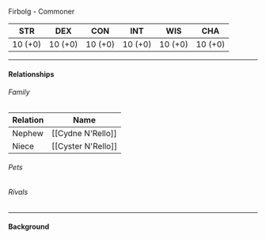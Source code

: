 Firbolg - Commoner

STR | DEX | CON | INT | WIS | CHA
---- | ---- | ---- | ---- | ---- | ----  
10 (+0) | 10 (+0) | 10 (+0) | 10 (+0) | 10 (+0) | 10 (+0) | 

---

#### Relationships
###### Family
	
Relation | Name
------------ | ------------
Nephew | [[Cydne N'Rello]]
Niece | [[Cyster N'Rello]]

###### Pets

###### Rivals

---

#### Background
<Description>